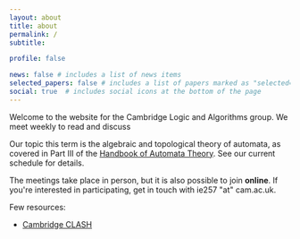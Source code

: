 ```yaml
---
layout: about
title: about
permalink: /
subtitle: 

profile: false

news: false # includes a list of news items
selected_papers: false # includes a list of papers marked as "selected={true}"
social: true  # includes social icons at the bottom of the page
---
```


Welcome to the website for the Cambridge Logic and Algorithms group. We meet weekly to read and discuss 

Our topic this term is the algebraic and topological theory of automata, as covered in Part III of the <a href="https://ems.press/books/standalone/172">Handbook of Automata Theory</a>. See our current schedule for details. 

The meetings take place in person, but it is also possible to join <b>online</b>. If you're interested in participating, get in touch with ie257 "at" cam.ac.uk. 

Few resources: 
<ul>
  <li><a href="hhttps://www.cl.cam.ac.uk/research/clash/">Cambridge CLASH</a></li>
</ul>
